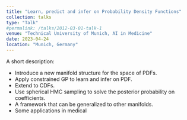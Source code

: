 ```yaml
---
title: "Learn, predict and infer on Probability Density Functions"
collection: talks
type: "Talk"
#permalink: /talks/2012-03-01-talk-1
venue: "Technical University of Munich, AI in Medicine"
date: 2023-04-24
location: "Munich, Germany"
---
```


A short description: 
- Introduce a new manifold structure for the space of PDFs.
- Apply constrained GP to learn and infer on PDF.
- Extend to CDFs.
- Use spherical HMC sampling to solve the posterior probability on coefficients.
- A framework that can be generalized to other manifolds.
- Some applications in medical
